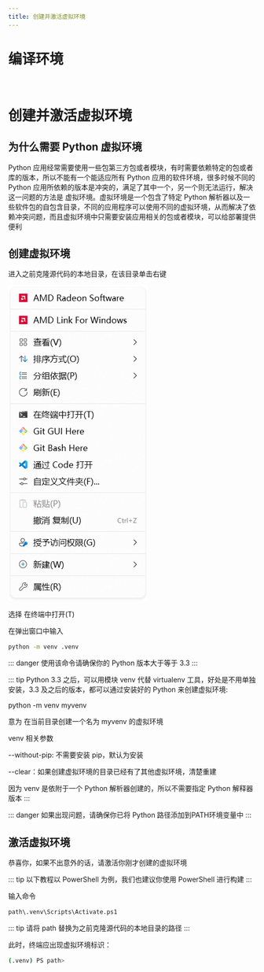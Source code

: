 ```yaml
---
title: 创建并激活虚拟环境
---
```

# 编译环境

<br>

# 创建并激活虚拟环境

## 为什么需要 Python 虚拟环境

Python 应用经常需要使用一些包第三方包或者模块，有时需要依赖特定的包或者库的版本，所以不能有一个能适应所有 Python 应用的软件环境，很多时候不同的 Python 应用所依赖的版本是冲突的，满足了其中一个，另一个则无法运行，解决这一问题的方法是 虚拟环境。虚拟环境是一个包含了特定 Python 解析器以及一些软件包的自包含目录，不同的应用程序可以使用不同的虚拟环境，从而解决了依赖冲突问题，而且虚拟环境中只需要安装应用相关的包或者模块，可以给部署提供便利

## 创建虚拟环境

进入之前克隆源代码的本地目录，在该目录单击右键

![右键菜单](/youjiancaidan165452.png)

选择 在终端中打开(T)

在弹出窗口中输入

``` Bash
python -m venv .venv
```
::: danger
使用该命令请确保你的 Python 版本大于等于 3.3
:::

::: tip
Python 3.3 之后，可以用模块 venv 代替 virtualenv 工具，好处是不用单独安装，3.3 及之后的版本，都可以通过安装好的 Python 来创建虚拟环境:

python -m venv myvenv

意为 在当前目录创建一个名为 myvenv 的虚拟环境

venv 相关参数

--without-pip: 不需要安装 pip，默认为安装

--clear：如果创建虚拟环境的目录已经有了其他虚拟环境，清楚重建

因为 venv 是依附于一个 Python 解析器创建的，所以不需要指定 Python 解释器版本
:::


::: danger
如果出现问题，请确保你已将 Python 路径添加到PATH环境变量中
:::

## 激活虚拟环境

恭喜你，如果不出意外的话，请激活你刚才创建的虚拟环境

::: tip
以下教程以 PowerShell 为例，我们也建议你使用 PowerShell 进行构建
:::

输入命令

``` Bash
path\.venv\Scripts\Activate.ps1
```

::: tip
请将 path 替换为之前克隆源代码的本地目录的路径
:::

此时，终端应出现虚拟环境标识：

``` Bash
(.venv) PS path>
```